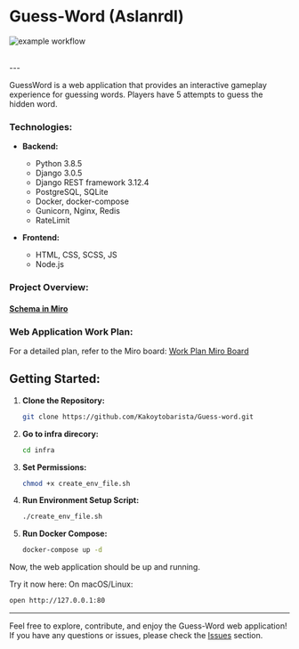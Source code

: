 # Guess-Word (Aslanrdl)
![example workflow](https://github.com/KakoytoBarista/Guess-Word/actions/workflows/django.yml/badge.svg)

<br>
---

GuessWord is a web application that provides an interactive gameplay experience for guessing words. Players have 5 attempts to guess the hidden word.

### Technologies:

- **Backend:**
  - Python 3.8.5
  - Django 3.0.5
  - Django REST framework 3.12.4
  - PostgreSQL, SQLite
  - Docker, docker-compose
  - Gunicorn, Nginx, Redis
  - RateLimit

- **Frontend:**
  - HTML, CSS, SCSS, JS
  - Node.js

### Project Overview:

#### [Schema in Miro](https://miro.com/app/board/uXjVOml8KrQ=/)

### Web Application Work Plan:

For a detailed plan, refer to the Miro board: [Work Plan Miro Board](https://miro.com/app/board/uXjVOml8KrQ=/)


## Getting Started:

1. **Clone the Repository:**
    ```bash
    git clone https://github.com/Kakoytobarista/Guess-word.git
    ```

2. **Go to infra direcory:**
    ```bash
    cd infra
    ```

3. **Set Permissions:**
    ```bash
    chmod +x create_env_file.sh
    ```

4. **Run Environment Setup Script:**
    ```bash
    ./create_env_file.sh
    ```

5. **Run Docker Compose:**
    ```bash
    docker-compose up -d
    ```

Now, the web application should be up and running.

Try it now here: 
On macOS/Linux:
```bash
open http://127.0.0.1:80
```
---

Feel free to explore, contribute, and enjoy the Guess-Word web application! If you have any questions or issues, please check the [Issues](https://github.com/KakoytoBarista/Guess-Word/issues) section.
